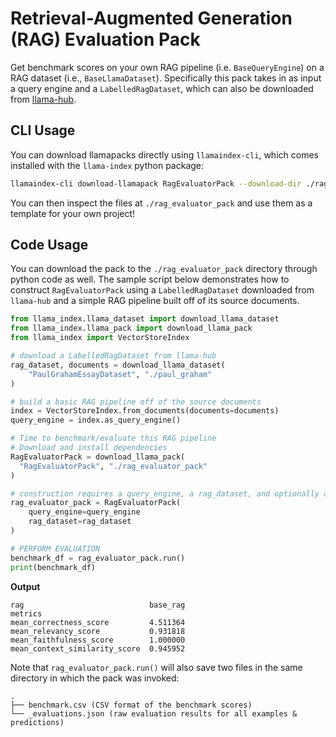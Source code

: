 # Retrieval-Augmented Generation (RAG) Evaluation Pack

Get benchmark scores on your own RAG pipeline (i.e. `BaseQueryEngine`) on a RAG 
dataset (i.e., `BaseLlamaDataset`). Specifically this pack takes in as input a
query engine and a `LabelledRagDataset`, which can also be downloaded from
[llama-hub](https://llamahub.ai).

## CLI Usage

You can download llamapacks directly using `llamaindex-cli`, which comes installed with the `llama-index` python package:

```bash
llamaindex-cli download-llamapack RagEvaluatorPack --download-dir ./rag_evaluator_pack
```

You can then inspect the files at `./rag_evaluator_pack` and use them as a template for your own project!

## Code Usage

You can download the pack to the `./rag_evaluator_pack` directory through python
code as well. The sample script below demonstrates how to construct `RagEvaluatorPack`
using a `LabelledRagDataset` downloaded from `llama-hub` and a simple RAG pipeline
built off of its source documents.

```python
from llama_index.llama_dataset import download_llama_dataset
from llama_index.llama_pack import download_llama_pack
from llama_index import VectorStoreIndex

# download a LabelledRagDataset from llama-hub
rag_dataset, documents = download_llama_dataset(
    "PaulGrahamEssayDataset", "./paul_graham"
)

# build a basic RAG pipeline off of the source documents
index = VectorStoreIndex.from_documents(documents=documents)
query_engine = index.as_query_engine()

# Time to benchmark/evaluate this RAG pipeline
# Download and install dependencies
RagEvaluatorPack = download_llama_pack(
  "RagEvaluatorPack", "./rag_evaluator_pack"
)

# construction requires a query_engine, a rag_dataset, and optionally a judge_llm
rag_evaluator_pack = RagEvaluatorPack(
    query_engine=query_engine
    rag_dataset=rag_dataset
)

# PERFORM EVALUATION
benchmark_df = rag_evaluator_pack.run()
print(benchmark_df)
```

**Output**
```
rag                            base_rag
metrics                                
mean_correctness_score         4.511364
mean_relevancy_score           0.931818
mean_faithfulness_score        1.000000
mean_context_similarity_score  0.945952
```

Note that `rag_evaluator_pack.run()` will also save two files in the same directory
in which the pack was invoked:

```
.
├── benchmark.csv (CSV format of the benchmark scores)
└── _evaluations.json (raw evaluation results for all examples & predictions)
```